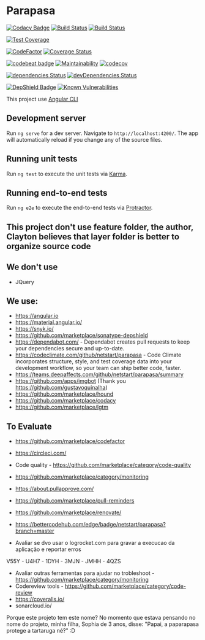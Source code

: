 # Parapasa
[![Codacy Badge](https://api.codacy.com/project/badge/Grade/8e00d80e755e457ba2d7fe456f76329d)](https://app.codacy.com/app/netstart/parapasa?utm_source=github.com&utm_medium=referral&utm_content=netstart/parapasa&utm_campaign=Badge_Grade_Dashboard)
[![Build Status](https://travis-ci.org/netstart/parapasa.svg?branch=master)](https://travis-ci.org/netstart/parapasa)
[![Build Status](https://semaphoreci.com/api/v1/netstart/parapasa-4/branches/pull-request-92/badge.svg)](https://semaphoreci.com/netstart/parapasa-4)

[![Test Coverage](https://api.codeclimate.com/v1/badges/e578fb2b6fa6e2adbda1/test_coverage)](https://codeclimate.com/github/netstart/parapasa/test_coverage)

[![CodeFactor](https://www.codefactor.io/repository/github/netstart/parapasa/badge)](https://www.codefactor.io/repository/github/netstart/parapasa)
[![Coverage Status](https://coveralls.io/repos/github/netstart/parapasa/badge.svg?branch=master)](https://coveralls.io/github/netstart/parapasa?branch=master)

[![codebeat badge](https://codebeat.co/badges/cf916cbf-c6e0-4471-a450-e72e242de321)](https://codebeat.co/projects/github-com-netstart-parapasa-master)
[![Maintainability](https://api.codeclimate.com/v1/badges/e578fb2b6fa6e2adbda1/maintainability)](https://codeclimate.com/github/netstart/parapasa/maintainability)
[![codecov](https://codecov.io/gh/netstart/parapasa/branch/master/graph/badge.svg)](https://codecov.io/gh/netstart/parapasa)

[![dependencies Status](https://david-dm.org/netstart/parapasa/status.svg)](https://david-dm.org/netstart/parapasa)
[![devDependencies Status](https://david-dm.org/netstart/parapasa/dev-status.svg)](https://david-dm.org/netstart/parapasa?type=dev)

[![DepShield Badge](https://depshield.sonatype.org/badges/{owner}/{repository}/depshield.svg)](https://depshield.github.io)
[![Known Vulnerabilities](https://snyk.io/test/github/netstart/parapasa/badge.svg?targetFile=package.json)](https://snyk.io/test/github/netstart/parapasa?targetFile=package.json)

This project use [Angular CLI](https://github.com/angular/angular-cli) 

## Development server

Run `ng serve` for a dev server. Navigate to `http://localhost:4200/`. The app will automatically reload if you change any of the source files.


## Running unit tests

Run `ng test` to execute the unit tests via [Karma](https://karma-runner.github.io).

## Running end-to-end tests

Run `ng e2e` to execute the end-to-end tests via [Protractor](http://www.protractortest.org/).


## This project don't use feature folder, the author, Clayton believes that layer folder is better to organize source code


## We don't use
  * JQuery

## We use:
  - https://angular.io
  - https://material.angular.io/
  - https://snyk.io/
  - https://github.com/marketplace/sonatype-depshield
  - https://dependabot.com/ - Dependabot creates pull requests to keep your dependencies secure and up-to-date.
  - https://codeclimate.com/github/netstart/parapasa - Code Climate incorporates structure, style, and test coverage data into your development workflow, so your team can ship better code, faster.
  - https://teams.deepaffects.com/github/netstart/parapasa/summary
  - https://github.com/apps/imgbot (Thank you https://github.com/gustavoquinalha)
  - https://github.com/marketplace/hound
  - https://github.com/marketplace/codacy
  - https://github.com/marketplace/lgtm


## To Evaluate
- https://github.com/marketplace/codefactor
- https://circleci.com/
- Code quality - https://github.com/marketplace/category/code-quality

- https://github.com/marketplace/category/monitoring
- https://about.pullapprove.com/
- https://github.com/marketplace/pull-reminders
- https://github.com/marketplace/renovate/
- https://bettercodehub.com/edge/badge/netstart/parapasa?branch=master
  
- Avaliar se dvo usar o logrocket.com para gravar a execucao da aplicação e reportar erros

V55Y - U4H7 - 1DYH - 3MJN - JMHH - 4QZS

- Avaliar outras ferramentas para ajudar no trobleshoot - https://github.com/marketplace/category/monitoring
- Codereview tools - https://github.com/marketplace/category/code-review
- https://coveralls.io/
- sonarcloud.io/

 
Porque este projeto tem este nome?
No momento que estava pensando no nome do projeto, minha filha, Sophia  de 3 anos, disse:
"Papai, a paparapasa protege a tartaruga né?" :D
 

